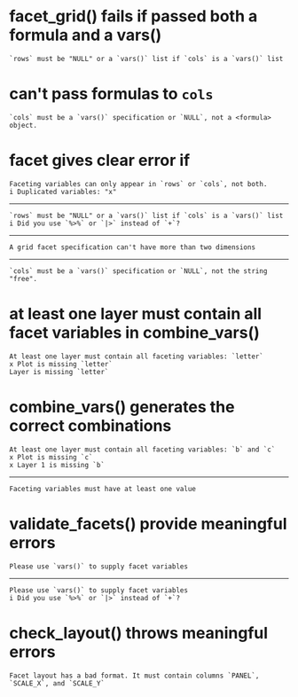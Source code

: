 # facet_grid() fails if passed both a formula and a vars()

    `rows` must be "NULL" or a `vars()` list if `cols` is a `vars()` list

# can't pass formulas to `cols`

    `cols` must be a `vars()` specification or `NULL`, not a <formula> object.

# facet gives clear error if 

    Faceting variables can only appear in `rows` or `cols`, not both.
    i Duplicated variables: "x"

---

    `rows` must be "NULL" or a `vars()` list if `cols` is a `vars()` list
    i Did you use `%>%` or `|>` instead of `+`?

---

    A grid facet specification can't have more than two dimensions

---

    `cols` must be a `vars()` specification or `NULL`, not the string "free".

# at least one layer must contain all facet variables in combine_vars()

    At least one layer must contain all faceting variables: `letter`
    x Plot is missing `letter`
    Layer is missing `letter`

# combine_vars() generates the correct combinations

    At least one layer must contain all faceting variables: `b` and `c`
    x Plot is missing `c`
    x Layer 1 is missing `b`

---

    Faceting variables must have at least one value

# validate_facets() provide meaningful errors

    Please use `vars()` to supply facet variables

---

    Please use `vars()` to supply facet variables
    i Did you use `%>%` or `|>` instead of `+`?

# check_layout() throws meaningful errors

    Facet layout has a bad format. It must contain columns `PANEL`, `SCALE_X`, and `SCALE_Y`

